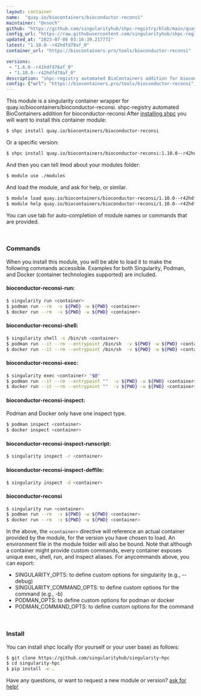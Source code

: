 ```yaml
---
layout: container
name:  "quay.io/biocontainers/bioconductor-reconsi"
maintainer: "@vsoch"
github: "https://github.com/singularityhub/shpc-registry/blob/main/quay.io/biocontainers/bioconductor-reconsi/container.yaml"
config_url: "https://raw.githubusercontent.com/singularityhub/shpc-registry/main/quay.io/biocontainers/bioconductor-reconsi/container.yaml"
updated_at: "2023-07-08 03:16:39.217772"
latest: "1.10.0--r42hdfd78af_0"
container_url: "https://biocontainers.pro/tools/bioconductor-reconsi"

versions:
 - "1.6.0--r41hdfd78af_0"
 - "1.10.0--r42hdfd78af_0"
description: "shpc-registry automated BioContainers addition for bioconductor-reconsi"
config: {"url": "https://biocontainers.pro/tools/bioconductor-reconsi", "maintainer": "@vsoch", "description": "shpc-registry automated BioContainers addition for bioconductor-reconsi", "latest": {"1.10.0--r42hdfd78af_0": "sha256:ca3f799173df677643d8229a56be43cb93d919d6b907147990a95c7be2445e68"}, "tags": {"1.6.0--r41hdfd78af_0": "sha256:440d8025f41dfbaa8ea875ad294bab2cc7399569c15ae5f212c64fd0c3299c5f", "1.10.0--r42hdfd78af_0": "sha256:ca3f799173df677643d8229a56be43cb93d919d6b907147990a95c7be2445e68"}, "docker": "quay.io/biocontainers/bioconductor-reconsi"}
---
```


This module is a singularity container wrapper for quay.io/biocontainers/bioconductor-reconsi.
shpc-registry automated BioContainers addition for bioconductor-reconsi
After [installing shpc](#install) you will want to install this container module:


```bash
$ shpc install quay.io/biocontainers/bioconductor-reconsi
```

Or a specific version:

```bash
$ shpc install quay.io/biocontainers/bioconductor-reconsi:1.10.0--r42hdfd78af_0
```

And then you can tell lmod about your modules folder:

```bash
$ module use ./modules
```

And load the module, and ask for help, or similar.

```bash
$ module load quay.io/biocontainers/bioconductor-reconsi/1.10.0--r42hdfd78af_0
$ module help quay.io/biocontainers/bioconductor-reconsi/1.10.0--r42hdfd78af_0
```

You can use tab for auto-completion of module names or commands that are provided.

<br>

### Commands

When you install this module, you will be able to load it to make the following commands accessible.
Examples for both Singularity, Podman, and Docker (container technologies supported) are included.

#### bioconductor-reconsi-run:

```bash
$ singularity run <container>
$ podman run --rm  -v ${PWD} -w ${PWD} <container>
$ docker run --rm  -v ${PWD} -w ${PWD} <container>
```

#### bioconductor-reconsi-shell:

```bash
$ singularity shell -s /bin/sh <container>
$ podman run --it --rm --entrypoint /bin/sh  -v ${PWD} -w ${PWD} <container>
$ docker run --it --rm --entrypoint /bin/sh  -v ${PWD} -w ${PWD} <container>
```

#### bioconductor-reconsi-exec:

```bash
$ singularity exec <container> "$@"
$ podman run --it --rm --entrypoint ""  -v ${PWD} -w ${PWD} <container> "$@"
$ docker run --it --rm --entrypoint ""  -v ${PWD} -w ${PWD} <container> "$@"
```

#### bioconductor-reconsi-inspect:

Podman and Docker only have one inspect type.

```bash
$ podman inspect <container>
$ docker inspect <container>
```

#### bioconductor-reconsi-inspect-runscript:

```bash
$ singularity inspect -r <container>
```

#### bioconductor-reconsi-inspect-deffile:

```bash
$ singularity inspect -d <container>
```



#### bioconductor-reconsi

```bash
$ singularity run <container>
$ podman run --rm  -v ${PWD} -w ${PWD} <container>
$ docker run --rm  -v ${PWD} -w ${PWD} <container>
```


In the above, the `<container>` directive will reference an actual container provided
by the module, for the version you have chosen to load. An environment file in the
module folder will also be bound. Note that although a container
might provide custom commands, every container exposes unique exec, shell, run, and
inspect aliases. For anycommands above, you can export:

 - SINGULARITY_OPTS: to define custom options for singularity (e.g., --debug)
 - SINGULARITY_COMMAND_OPTS: to define custom options for the command (e.g., -b)
 - PODMAN_OPTS: to define custom options for podman or docker
 - PODMAN_COMMAND_OPTS: to define custom options for the command

<br>

### Install

You can install shpc locally (for yourself or your user base) as follows:

```bash
$ git clone https://github.com/singularityhub/singularity-hpc
$ cd singularity-hpc
$ pip install -e .
```

Have any questions, or want to request a new module or version? [ask for help!](https://github.com/singularityhub/singularity-hpc/issues)